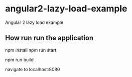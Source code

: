 # angular2-lazy-load-example
Angular 2 lazy load example

## How run run the application

npm install
npm run start

npm run build

navigate to localhost:8080
